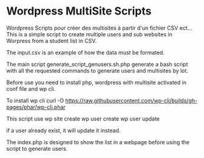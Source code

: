# Wordpress MultiSite Scripts
Wordpress Scripts pour créer des multisites à partir d'un fichier CSV ect...
This is a simple script to create multiple users and sub websites in Worpress 
from a student list in CSV.


The input.csv is an example of how the data must be formated.

The main script generate_script_genusers.sh.php generate a bash script with all the requested commands
to generate users and multisites by lot.

Before use you need to install php, wordpress with multisite activated in conf file and wp cli.

To install wp cli
curl -O https://raw.githubusercontent.com/wp-cli/builds/gh-pages/phar/wp-cli.phar

This script use 
wp site create
wp user create
wp user update

if a user already exist, it will update it instead. 

The index.php is designed to show the list in a webpage before using the script to generate users.
 
